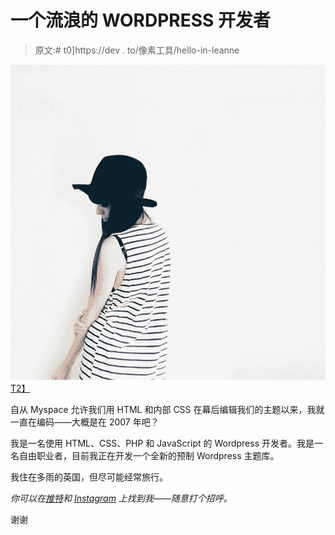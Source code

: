 # 一个流浪的 WORDPRESS 开发者

> 原文:# t0]https://dev . to/像素工具/hello-in-leanne

[![Pixel Boutique](img/3efdd6d69994240afadad649c6459245.png "Pixel Boutique")T2】](https://res.cloudinary.com/practicaldev/image/fetch/s--0-XK-hng--/c_limit%2Cf_auto%2Cfl_progressive%2Cq_auto%2Cw_880/http://blog.pixelboutique.co.uk/wp-content/uploads/2016/12/profile.jpg)

自从 Myspace 允许我们用 HTML 和内部 CSS 在幕后编辑我们的主题以来，我就一直在编码——大概是在 2007 年吧？

我是一名使用 HTML、CSS、PHP 和 JavaScript 的 Wordpress 开发者。我是一名自由职业者，目前我正在开发一个全新的预制 Wordpress 主题库。

我住在多雨的英国，但尽可能经常旅行。

*你可以在[推特](https://www.twitter.com/pixelboutiqueuk)和 [Instagram](https://www.instagram.com/pixelboutiqueuk) 上找到我——随意打个招呼。*

谢谢